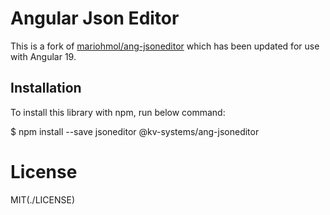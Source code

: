 # Angular Json Editor

This is a fork of [mariohmol/ang-jsoneditor](https://github.com/mariohmol/ang-jsoneditor) which has been updated for use with Angular 19.

## Installation

To install this library with npm, run below command:

$ npm install --save jsoneditor @kv-systems/ang-jsoneditor

# License
MIT(./LICENSE)
